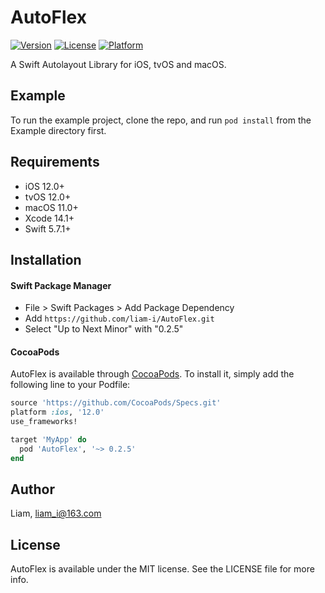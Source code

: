 # AutoFlex

<!-- [![CI Status](https://img.shields.io/travis/Liam/AutoFlex.svg?style=flat)](https://travis-ci.org/Liam/AutoFlex) -->
[![Version](https://img.shields.io/cocoapods/v/AutoFlex.svg?style=flat)](https://cocoapods.org/pods/AutoFlex)
[![License](https://img.shields.io/cocoapods/l/AutoFlex.svg?style=flat)](https://cocoapods.org/pods/AutoFlex)
[![Platform](https://img.shields.io/cocoapods/p/AutoFlex.svg?style=flat)](https://cocoapods.org/pods/AutoFlex)

A Swift Autolayout Library for iOS, tvOS and macOS.

## Example

To run the example project, clone the repo, and run `pod install` from the Example directory first.

## Requirements

* iOS 12.0+
* tvOS 12.0+
* macOS 11.0+ 
* Xcode 14.1+
* Swift 5.7.1+

## Installation

#### Swift Package Manager

- File > Swift Packages > Add Package Dependency
- Add `https://github.com/liam-i/AutoFlex.git`
- Select "Up to Next Minor" with "0.2.5"

#### CocoaPods

AutoFlex is available through [CocoaPods](https://cocoapods.org). To install it, simply add the following line to your Podfile:

```ruby
source 'https://github.com/CocoaPods/Specs.git'
platform :ios, '12.0'
use_frameworks!

target 'MyApp' do
  pod 'AutoFlex', '~> 0.2.5'
end
```

## Author

Liam, liam_i@163.com

## License

AutoFlex is available under the MIT license. See the LICENSE file for more info.
